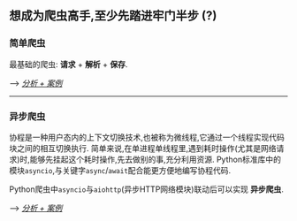 ## 想成为爬虫高手,至少先踏进牢门半步 (?)

### 简单爬虫

最基础的爬虫: __请求__ + __解析__ + __保存__.

--> *[分析 + 案例](https://github.com/BY2095163684/WebSpider_Python/blob/main/Spider_simple/)*
__________________________________
### 异步爬虫

协程是一种用户态内的上下文切换技术,也被称为微线程,它通过一个线程实现代码块之间的相互切换执行.
简单来说,在单进程单线程里,遇到耗时操作(尤其是网络请求)时,能够先挂起这个耗时操作,先去做别的事,充分利用资源.
Python标准库中的模块`asyncio`,与关键字`async`/`await`配合能更方便地编写协程代码.

Python爬虫中`asyncio`与`aiohttp`(异步HTTP网络模块)联动后可以实现 __异步爬虫__.

--> *[分析 + 案例](https://github.com/BY2095163684/WebSpider_Python/blob/main/Spider_asyncio/)*